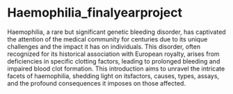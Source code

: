 # Haemophilia_finalyearproject
Haemophilia, a rare but significant genetic bleeding disorder, has captivated the attention of the
medical community for centuries due to its unique challenges and the impact it has on individuals.
This disorder, often recognized for its historical association with European royalty, arises from
deficiencies in specific clotting factors, leading to prolonged bleeding and impaired blood clot
formation. This introduction aims to unravel the intricate facets of haemophilia, shedding light on 
itsfactors, causes, types, assays, and the profound consequences it imposes on those affected.
